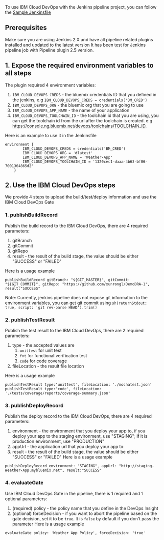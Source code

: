 To use IBM Cloud DevOps with the Jenkins pipeline project, you can follow the [Sample Jenkinsfile](https://github.ibm.com/oneibmcloud/Jenkins-IBM-Bluemix-Toolchains/blob/pipeline-support/Sample-Jenkinsfile)

## Prerequisites
Make sure you are using Jenkins 2.X and have all pipeline related plugins installed and updated to the latest version
It has been test for Jenkins pipeline job with Pipeline plugin 2.5 version.

## 1. Expose the required environment variables to all steps
The plugin required 4 environment variables:

1. `IBM_CLOUD_DEVOPS_CREDS` - the bluemix credentials ID that you defined in the jenkins, e.g `IBM_CLOUD_DEVOPS_CREDS = credentials('BM_CRED')` 
2. `IBM_CLOUD_DEVOPS_ORG` - the bluemix org that you are going to use
3. `IBM_CLOUD_DEVOPS_APP_NAME` - the name of your application
4. `IBM_CLOUD_DEVOPS_TOOLCHAIN_ID` - the toolchain id that you are using, you can get the toolchain id from the url after the toolchain is created. e.g https://console.ng.bluemix.net/devops/toolchains/TOOLCHAIN_ID.

Here is an example to use it in the Jenkinsfile

```
environment {
        IBM_CLOUD_DEVOPS_CREDS = credentials('BM_CRED')
        IBM_CLOUD_DEVOPS_ORG = 'dlatest'
        IBM_CLOUD_DEVOPS_APP_NAME = 'Weather-App'
        IBM_CLOUD_DEVOPS_TOOLCHAIN_ID = '1320cec1-daaa-4b63-bf06-7001364865d2'
    }
```
 
## 2. Use the IBM Cloud DevOps steps
We provide 4 steps to upload the build/test/deploy information and use the IBM Cloud DevOps Gate

### 1. publishBuildRecord
Publish the build record to the IBM Cloud DevOps, there are 4 required parameters:

1. gitBranch
2. gitCommit
3. gitRepo
4. result - the result of the build stage, the value should be either "SUCCESS" or "FAILED"

Here is a usage example
```
publishBuildRecord gitBranch: "${GIT_MASTER}", gitCommit: "${GIT_COMMIT}", gitRepo: "https://github.com/xunrongl/DemoDRA-1", result:"SUCCESS"
```

Note: Currently, jenkins pipeline does not expose git information to the environment variables, you can get git commit using `sh(returnStdout: true, script: 'git rev-parse HEAD').trim()`

### 2. publishTestResult
Publish the test result to the IBM Cloud DevOps, there are 2 required parameters:

1. type - the accepted values are
    1. `unittest` for unit test
    2. `fvt` for functional verification test
    3. `code` for code coverage
2. fileLocation - the result file location

Here is a usage example
```
publishTestResult type:'unittest', fileLocation: './mochatest.json'
publishTestResult type:'code', fileLocation: './tests/coverage/reports/coverage-summary.json'
```

### 3. publishDeployRecord
Publish the deploy record to the IBM Cloud DevOps, there are 4 required parameters:

1. environment - the environment that you deploy your app to, if you deploy your app to the staging environment, use "STAGING"; if it is production environment, use "PRODUCTION"
2. appUrl - the application url that you deploy your app to
3. result - the result of the build stage, the value should be either "SUCCESS" or "FAILED"
Here is a usage example
```
publishDeployRecord environment: "STAGING", appUrl: "http://staging-Weather-App.mybluemix.net", result:"SUCCESS"
```

### 4. evaluateGate
Use IBM Cloud DevOps Gate in the pipeline, there is 1 required and 1 optional parameters:

1. (required) policy - the policy name that you define in the DevOps Insight
2. (optional) forceDecision - if you want to abort the pipeline based on the gate decision, set it to be `true`. It is `false` by default if you don't pass the parameter
Here is a usage example
```
evaluateGate policy: 'Weather App Policy', forceDecision: 'true'
```
